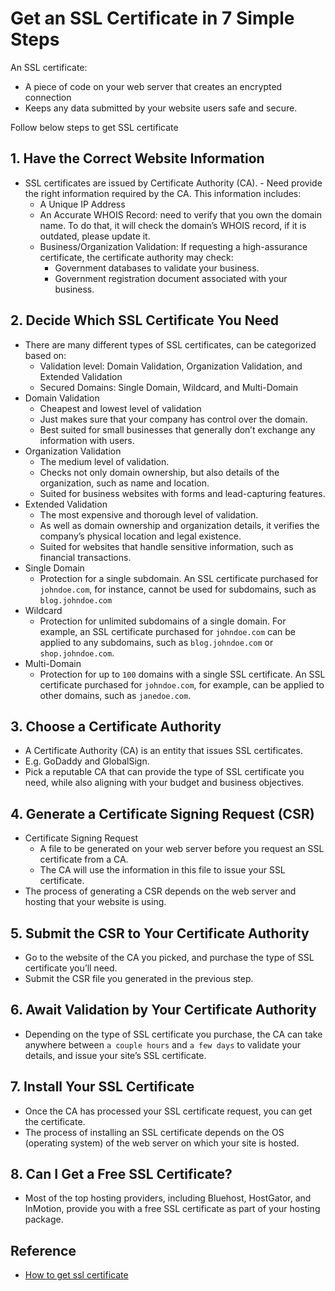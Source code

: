 # Get an SSL Certificate in 7 Simple Steps
An SSL certificate: 
- A piece of code on your web server that creates an encrypted connection
- Keeps any data submitted by your website users safe and secure.

Follow below steps to get SSL certificate
## 1. Have the Correct Website Information
- SSL certificates are issued by Certificate Authority (CA). - Need provide the right information required by the CA. This information includes:
    - A Unique IP Address
    - An Accurate WHOIS Record: need to verify that you own the domain name. To do that, it will check the domain’s WHOIS record, if it is outdated, please update it.
    - Business/Organization Validation: If requesting a high-assurance certificate, the certificate authority may check:
        - Government databases to validate your business.
        - Government registration document associated with your business.
## 2. Decide Which SSL Certificate You Need
- There are many different types of SSL certificates, can be categorized based on:
    - Validation level: Domain Validation, Organization Validation, and Extended Validation
    - Secured Domains: Single Domain, Wildcard, and Multi-Domain
- Domain Validation
    - Cheapest and lowest level of validation
    - Just makes sure that your company has control over the domain. 
    - Best suited for small businesses that generally don’t exchange any information with users.
- Organization Validation
    - The medium level of validation. 
    - Checks not only domain ownership, but also details of the organization, such as name and location. 
    - Suited for business websites with forms and lead-capturing features.
- Extended Validation
    - The most expensive and thorough level of validation.
    - As well as domain ownership and organization details, it verifies the company’s physical location and legal existence.
    - Suited for websites that handle sensitive information, such as financial transactions.
- Single Domain
    - Protection for a single subdomain. An SSL certificate purchased for `johndoe.com`, for instance, cannot be used for subdomains, such as `blog.johndoe.com`
- Wildcard
    - Protection for unlimited subdomains of a single domain. For example, an SSL certificate purchased for `johndoe.com` can be applied to any subdomains, such as `blog.johndoe.com` or `shop.johndoe.com`.
- Multi-Domain
    - Protection for up to `100` domains with a single SSL certificate. An SSL certificate purchased for `johndoe.com`, for example, can be applied to other domains, such as `janedoe.com`.
## 3. Choose a Certificate Authority
- A Certificate Authority (CA) is an entity that issues SSL certificates.
- E.g. GoDaddy and GlobalSign.
- Pick a reputable CA that can provide the type of SSL certificate you need, while also aligning with your budget and business objectives.
## 4. Generate a Certificate Signing Request (CSR)
- Certificate Signing Request
    - A file to be generated on your web server before you request an SSL certificate from a CA.
    - The CA will use the information in this file to issue your SSL certificate.
- The process of generating a CSR depends on the web server and hosting that your website is using.
## 5. Submit the CSR to Your Certificate Authority
- Go to the website of the CA you picked, and purchase the type of SSL certificate you’ll need.
- Submit the CSR file you generated in the previous step.
## 6. Await Validation by Your Certificate Authority
- Depending on the type of SSL certificate you purchase, the CA can take anywhere between `a couple hours` and `a few days` to validate your details, and issue your site’s SSL certificate.
## 7. Install Your SSL Certificate
- Once the CA has processed your SSL certificate request, you can get the certificate.
- The process of installing an SSL certificate depends on the OS (operating system) of the web server on which your site is hosted.
## 8. Can I Get a Free SSL Certificate?
- Most of the top hosting providers, including Bluehost, HostGator, and InMotion, provide you with a free SSL certificate as part of your hosting package.
## Reference
- [How to get ssl certificate](https://www.websitebuilderexpert.com/building-websites/how-to-get-an-ssl-certificate/)